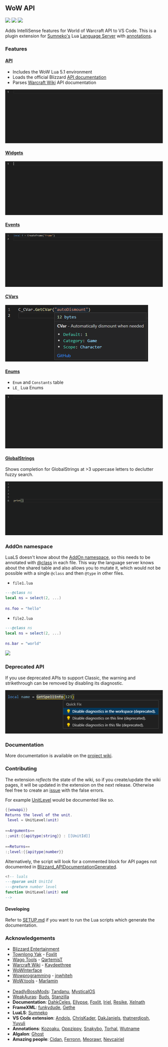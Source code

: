 ## WoW API
[![](https://img.shields.io/github/license/Ketho/vscode-wow-api)](https://opensource.org/licenses/MIT)
[![](https://img.shields.io/github/v/release/Ketho/vscode-wow-api)](https://github.com/Ketho/vscode-wow-api/releases)
[![](https://img.shields.io/badge/wow-11.0.2-yellow)](https://github.com/Gethe/wow-ui-source/tree/11.0.2)

Adds IntelliSense features for World of Warcraft API to VS Code. This is a plugin extension for [Sumneko's](https://marketplace.visualstudio.com/items?itemName=sumneko.lua) Lua [Language Server](https://microsoft.github.io/language-server-protocol/) with [annotations](https://luals.github.io/wiki/annotations/).

### Features
#### [API](https://warcraft.wiki.gg/wiki/World_of_Warcraft_API)
* Includes the WoW Lua 5.1 environment
* Loads the official Blizzard [API documentation](https://github.com/Gethe/wow-ui-source/tree/live/Interface/AddOns/Blizzard_APIDocumentationGenerated)
* Parses [Warcraft Wiki](https://warcraft.wiki.gg/wiki/World_of_Warcraft_API) API documentation

![](https://github.com/Ketho/vscode-wow-api/raw/master/img/readme/api.gif)

#### [Widgets](https://warcraft.wiki.gg/wiki/Widget_API)
![](https://github.com/Ketho/vscode-wow-api/raw/master/img/readme/widget.gif)

#### [Events](https://warcraft.wiki.gg/wiki/Events)
![](https://github.com/Ketho/vscode-wow-api/raw/master/img/readme/event.gif)

#### [CVars](https://warcraft.wiki.gg/wiki/Console_variables)
![](https://github.com/Ketho/vscode-wow-api/raw/master/img/readme/cvar.png)

#### [Enums](https://github.com/Ketho/BlizzardInterfaceResources/blob/mainline/Resources/LuaEnum.lua)
* `Enum` and `Constants` table
* `LE_` Lua Enums

![](https://github.com/Ketho/vscode-wow-api/raw/master/img/readme/enum.gif)

#### [GlobalStrings](https://github.com/Ketho/BlizzardInterfaceResources/blob/mainline/Resources/GlobalStrings.lua)
Shows completion for GlobalStrings at >3 uppercase letters to declutter fuzzy search.

![](https://github.com/Ketho/vscode-wow-api/raw/master/img/readme/globalstring.gif)

### AddOn namespace
LuaLS doesn't know about the [AddOn namespace](https://warcraft.wiki.gg/wiki/Using_the_AddOn_namespace), so this needs to be annotated with [@class](https://luals.github.io/wiki/annotations/#class) in each file. This way the language server knows about the shared table and also allows you to mutate it, which would not be possible with a single `@class` and then `@type` in other files.

- `file1.lua`
```lua
---@class ns
local ns = select(2, ...)

ns.foo = "hello"
```

- `file2.lua`
```lua
---@class ns
local ns = select(2, ...)

ns.bar = "world"
```
![](https://github.com/Ketho/vscode-wow-api/assets/1073877/ec0d7c95-201c-4b4a-a378-29b058df558a)

### Deprecated API
If you use deprecated APIs to support Classic, the warning and strikethrough can be removed by disabling its diagnostic.

![](img/readme/deprecated.png)

### Documentation
More documentation is available on the [project wiki](https://github.com/Ketho/vscode-wow-api/wiki).

### Contributing
The extension *reflects* the state of the wiki, so if you create/update the wiki pages, it will be updated in the extension on the next release. Otherwise feel free to create an [issue](https://github.com/Ketho/vscode-wow-api/issues) with the false errors.

For example [UnitLevel](https://warcraft.wiki.gg/wiki/API_UnitLevel) would be documented like so.
```lua
{{wowapi}}
Returns the level of the unit.
 level = UnitLevel(unit)

==Arguments==
:;unit:{{apitype|string}} : [[UnitId]]

==Returns==
:;level:{{apitype|number}}
```

Alternatively, the script will look for a commented block for API pages not documented in [Blizzard_APIDocumentationGenerated](https://github.com/Gethe/wow-ui-source/tree/live/Interface/AddOns/Blizzard_APIDocumentationGenerated).
```lua
<!-- luals
---@param unit UnitId
---@return number level
function UnitLevel(unit) end
-->
```

#### Developing
Refer to [SETUP.md](SETUP.md) if you want to run the Lua scripts which generate the documentation.

### Acknowledgements
- [Blizzard Entertainment](https://www.blizzard.com/)
- [Townlong Yak](https://www.townlong-yak.com/) - [Foxlit](https://www.townlong-yak.com/)
- [Wago Tools](https://wago.tools/) - [QartemisT](https://github.com/QartemisT)
- [Warcraft Wiki](https://warcraft.wiki.gg/) - [Kaydeethree](https://github.com/kaydeethree)
- [WoWInterface](https://wowinterface.com/)
- [Wowprogramming](https://wowprogramming.com/) - [jnwhiteh](https://twitter.com/jnwhiteh)
- [WoW.tools](https://wow.tools/) - [Marlamin](https://github.com/Marlamin)  
&nbsp;
- [DeadlyBossMods](https://www.curseforge.com/wow/addons/deadly-boss-mods): [Tandanu](https://github.com/emmericp), [MysticalOS](https://github.com/MysticalOS)
- [WeakAuras](https://wago.io/weakauras): [Buds](https://github.com/mrbuds), [Stanzilla](https://github.com/Stanzilla)
- **Documentation**: [DahkCeles](https://www.curseforge.com/members/dahkceles/projects), [Ellypse](https://github.com/Ellypse), [Foxlit](https://www.townlong-yak.com/), [Iriel](https://warcraft.wiki.gg/wiki/Iriel), [Resike](https://github.com/Resike), [Xelnath](https://warcraft.wiki.gg/wiki/Alexander_Brazie)
- **FrameXML**: [funkydude](https://github.com/funkydude), [Gethe](https://github.com/Gethe)
- **LuaLS**: [Sumneko](https://github.com/Sumneko)
- **VS Code extension**: [Andols](https://www.curseforge.com/members/andols/projects), [ChrisKader](https://github.com/ChrisKader), [DakJaniels](https://github.com/DakJaniels), [thatnerdjosh](https://github.com/thatnerdjosh), [Yuyuli](https://www.curseforge.com/members/yuyuli)
- **Annotations**: [Kozoaku](https://github.com/Kozoaku), [Oppzippy](https://github.com/Oppzippy), [Snakybo](https://github.com/Snakybo), [Torhal](https://github.com/Torhal), [Wutname](https://github.com/Wutname1)
- **Algalon**: [Ghost](https://github.com/Ghostopheles)
- **Amazing people**: [Cidan](https://github.com/Cidan), [Ferronn](https://github.com/ferronn-dev), [Meorawr](https://github.com/Meorawr), [Nevcairiel](https://github.com/Nevcairiel)
